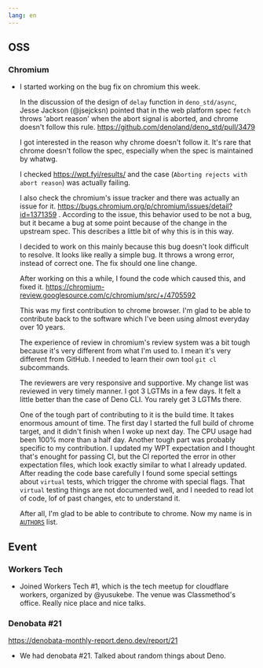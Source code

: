 ```yaml
---
lang: en
---
```


## OSS

### Chromium

- I started working on the bug fix on chromium this week.

  In the discussion of the design of `delay` function in `deno_std/async`, Jesse Jackson (@jsejcksn) pointed that in the web platform spec `fetch` throws 'abort reason' when the abort signal is aborted, and chrome doesn't follow this rule. https://github.com/denoland/deno_std/pull/3479

  I got interested in the reason why chrome doesn't follow it. It's rare that chrome doesn't follow the spec, especially when the spec is maintained by whatwg.

  I checked https://wpt.fyi/results/ and the case (`Aborting rejects with abort reason`) was actually failing.

  I also check the chromium's issue tracker and there was actually an issue for it. https://bugs.chromium.org/p/chromium/issues/detail?id=1371359 . According to the issue, this behavior used to be not a bug, but it became a bug at some point because of the change in the upstream spec. This describes a little bit of why this is in this way.

  I decided to work on this mainly because this bug doesn't look difficult to resolve. It looks like really a simple bug. It throws a wrong error, instead of correct one. The fix should one line change.

  After working on this a while, I found the code which caused this, and fixed it. https://chromium-review.googlesource.com/c/chromium/src/+/4705592

  This was my first contribution to chrome browser. I'm glad to be able to contribute back to the software which I've been using almost everyday over 10 years.

  The experience of review in chromium's review system was a bit tough because it's very different from what I'm used to. I mean it's very different from GitHub. I needed to learn their own tool `git cl` subcommands.

  The reviewers are very responsive and supportive. My change list was reviewed in very timely manner. I got 3 LGTMs in a few days. It felt a little better than the case of Deno CLI. You rarely get 3 LGTMs there.

  One of the tough part of contributing to it is the build time. It takes enormous amount of time. The first day I started the full build of chrome target, and it didn't finish when I woke up next day. The CPU usage had been 100% more than a half day. Another tough part was probably specific to my contribution. I updated my WPT expectation and I thought that's enought for passing CI, but the CI reported the error in other expectation files, which look exactly similar to what I already updated. After reading the code base carefully I found some special settings about `virtual` tests, which trigger the chrome with special flags. That `virtual` testing things are not documented well, and I needed to read lot of code, lof of past changes, etc to understand it.

  After all, I'm glad to be able to contribute to chrome. Now my name is in [`AUTHORS`](https://github.com/chromium/chromium/blob/main/AUTHORS) list.

## Event

### Workers Tech

- Joined Workers Tech #1, which is the tech meetup for cloudflare workers, organized by @yusukebe. The venue was Classmethod's office. Really nice place and nice talks.

### Denobata #21

https://denobata-monthly-report.deno.dev/report/21

- We had denobata #21. Talked about random things about Deno.
